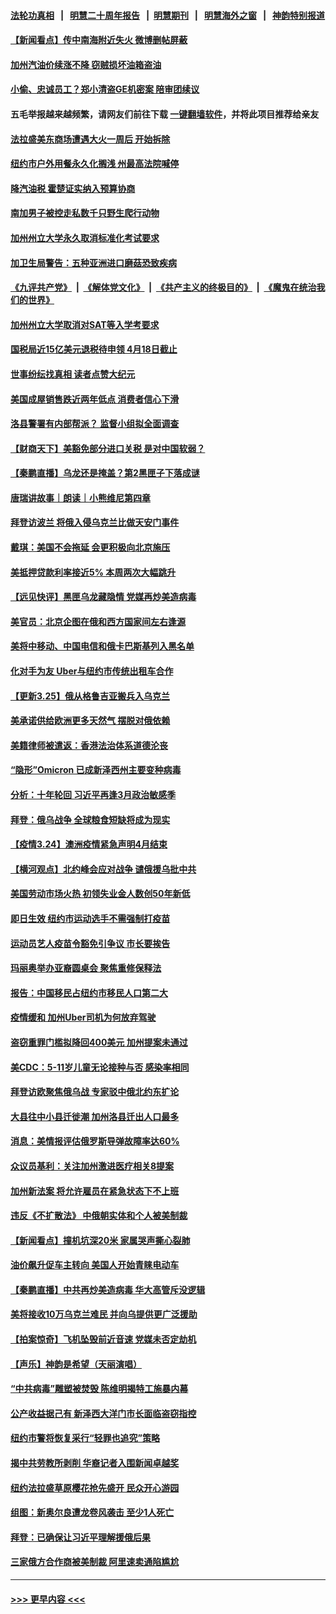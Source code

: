 #### [法轮功真相](https://github.com/gfw-breaker/truth/blob/master/README.md?t=0) &nbsp;&nbsp;|&nbsp;&nbsp; [明慧二十周年报告](https://github.com/gfw-breaker/mh-reports/blob/master/README.md?t=0) &nbsp;&nbsp;|&nbsp;&nbsp;[明慧期刊](https://github.com/gfw-breaker/mh-qikan) &nbsp;&nbsp;|&nbsp;&nbsp; [明慧海外之窗](https://github.com/gfw-breaker/mh-news/blob/master/README.md?t=0) &nbsp;&nbsp;|&nbsp;&nbsp; [神韵特别报道](https://github.com/gfw-breaker/mh-news/blob/master/shenyun.md?t=0)
#### [【新闻看点】传中南海附近失火 微博删帖屏蔽](../pages/nsc412/n13673406.md?t=03261701) 
#### [加州汽油价续涨不降 窃贼损坏油箱盗油](../pages/nsc412/n13673861.md?t=03261701) 
#### [小偷、忠诚员工？郑小清盗GE机密案 陪审团续议](../pages/nsc412/n13673763.md?t=03261701) 
#### 五毛举报越来越频繁，请网友们前往下载 [一键翻墙软件](https://github.com/gfw-breaker/ssr-accounts)，并将此项目推荐给亲友
#### [法拉盛美东商场遭遇大火一周后  开始拆除](../pages/nsc412/n13673769.md?t=03261701) 
#### [纽约市户外用餐永久化搁浅 州最高法院喊停](../pages/nsc412/n13673813.md?t=03261701) 
#### [降汽油税 霍楚证实纳入预算协商](../pages/nsc412/n13673766.md?t=03261701) 
#### [南加男子被控走私数千只野生爬行动物](../pages/nsc412/n13673762.md?t=03261701) 
#### [加州州立大学永久取消标准化考试要求](../pages/nsc412/n13673739.md?t=03261701) 
#### [加卫生局警告：五种亚洲进口磨菇恐致疾病](../pages/nsc412/n13673691.md?t=03261701) 
#### [《九评共产党》](https://github.com/begood0513/9ping.md/blob/master/README.md) &nbsp;|&nbsp; [《解体党文化》](../../../../jtdwh.md/blob/master/README.md)  &nbsp;|&nbsp; [《共产主义的终极目的》](../../../../gczydzjmd.md/blob/master/README.md) &nbsp;|&nbsp; [《魔鬼在统治我们的世界》](../../../../mgztzwmdsj.md/blob/master/README.md) 
#### [加州州立大学取消对SAT等入学考要求](../pages/nsc412/n13672977.md?t=03261701) 
#### [国税局近15亿美元退税待申领 4月18日截止](../pages/nsc412/n13673678.md?t=03261701) 
#### [世事纷纭找真相 读者点赞大纪元](../pages/nsc412/n13673494.md?t=03261701) 
#### [美国成屋销售跌近两年低点 消费者信心下滑](../pages/nsc412/n13673520.md?t=03261701) 
#### [洛县警署有内部帮派？ 监督小组拟全面调查](../pages/nsc412/n13673637.md?t=03261701) 
#### [【财商天下】美豁免部分进口关税 是对中国软弱？](../pages/nsc412/n13673298.md?t=03261701) 
#### [【秦鹏直播】乌龙还是掩盖？第2黑匣子下落成谜](../pages/nsc412/n13673423.md?t=03261701) 
#### [唐瑞讲故事｜朗读｜小熊维尼第四章](../pages/nsc412/n13673475.md?t=03261701) 
#### [拜登访波兰 将俄入侵乌克兰比做天安门事件](../pages/nsc412/n13673419.md?t=03261701) 
#### [戴琪：美国不会拖延 会更积极向北京施压](../pages/nsc412/n13673428.md?t=03261701) 
#### [美抵押贷款利率接近5% 本周两次大幅跳升](../pages/nsc412/n13673314.md?t=03261701) 
#### [【远见快评】黑匣乌龙藏隐情 党媒再炒美造病毒](../pages/nsc412/n13673332.md?t=03261701) 
#### [美官员：北京企图在俄和西方国家间左右逢源](../pages/nsc412/n13673347.md?t=03261701) 
#### [美将中移动、中国电信和俄卡巴斯基列入黑名单](../pages/nsc412/n13673306.md?t=03261701) 
#### [化对手为友 Uber与纽约市传统出租车合作](../pages/nsc412/n13671649.md?t=03261701) 
#### [【更新3.25】俄从格鲁吉亚搬兵入乌克兰](../pages/nsc412/n13672763.md?t=03261701) 
#### [美承诺供给欧洲更多天然气 摆脱对俄依赖](../pages/nsc412/n13673238.md?t=03261701) 
#### [美籍律师被遣返：香港法治体系道德沦丧](../pages/nsc412/n13673175.md?t=03261701) 
#### [“隐形”Omicron 已成新泽西州主要变种病毒](../pages/nsc412/n13670996.md?t=03261701) 
#### [分析：十年轮回 习近平再逢3月政治敏感季](../pages/nsc412/n13671668.md?t=03261701) 
#### [拜登：俄乌战争 全球粮食短缺将成为现实](../pages/nsc412/n13672767.md?t=03261701) 
#### [【疫情3.24】澳洲疫情紧急声明4月结束](../pages/nsc412/n13671990.md?t=03261701) 
#### [【横河观点】北约峰会应对战争 谴俄援乌批中共](../pages/nsc412/n13671205.md?t=03261701) 
#### [美国劳动市场火热 初领失业金人数创50年新低](../pages/nsc412/n13671897.md?t=03261701) 
#### [即日生效 纽约市运动选手不需强制打疫苗](../pages/nsc412/n13671654.md?t=03261701) 
#### [运动员艺人疫苗令豁免引争议 市长要挨告](../pages/nsc412/n13671622.md?t=03261701) 
#### [玛丽奥举办亚裔圆桌会 聚焦重修保释法](../pages/nsc412/n13671646.md?t=03261701) 
#### [报告：中国移民占纽约市移民人口第二大](../pages/nsc412/n13671632.md?t=03261701) 
#### [疫情缓和 加州Uber司机为何放弃驾驶](../pages/nsc412/n13671698.md?t=03261701) 
#### [盗窃重罪门槛拟降回400美元 加州提案未通过](../pages/nsc412/n13671516.md?t=03261701) 
#### [美CDC：5-11岁儿童无论接种与否 感染率相同](../pages/nsc412/n13671301.md?t=03261701) 
#### [拜登访欧聚焦俄乌战 专家驳中俄北约东扩论](../pages/nsc412/n13670665.md?t=03261701) 
#### [大县往中小县迁徙潮 加州洛县迁出人口最多](../pages/nsc412/n13671442.md?t=03261701) 
#### [消息：美情报评估俄罗斯导弹故障率达60%](../pages/nsc412/n13671253.md?t=03261701) 
#### [众议员基利：关注加州激进医疗相关8提案](../pages/nsc412/n13671349.md?t=03261701) 
#### [加州新法案 将允许雇员在紧急状态下不上班](../pages/nsc412/n13671275.md?t=03261701) 
#### [违反《不扩散法》 中俄朝实体和个人被美制裁](../pages/nsc412/n13671005.md?t=03261701) 
#### [【新闻看点】撞机坑深20米 家属哭声撕心裂肺](../pages/nsc412/n13670312.md?t=03261701) 
#### [油价飙升促车主转向 美国人开始青睐电动车](../pages/nsc412/n13671080.md?t=03261701) 
#### [【秦鹏直播】中共再炒美造病毒 华大高管斥没逻辑](../pages/nsc412/n13671115.md?t=03261701) 
#### [美将接收10万乌克兰难民 并向乌提供更广泛援助](../pages/nsc412/n13671122.md?t=03261701) 
#### [【拍案惊奇】飞机坠毁前近音速 党媒未否定劫机](../pages/nsc412/n13671102.md?t=03261701) 
#### [【声乐】神韵是希望（天丽演唱）](../pages/nsc412/n13671113.md?t=03261701) 
#### [“中共病毒”雕塑被焚毁 陈维明揭特工施暴内幕](../pages/nsc412/n13666744.md?t=03261701) 
#### [公产收益据己有 新泽西大洋门市长面临盗窃指控](../pages/nsc412/n13670949.md?t=03261701) 
#### [纽约市警将恢复采行“轻罪也追究”策略](../pages/nsc412/n13669101.md?t=03261701) 
#### [揭中共劳教所剥削 华裔记者入围新闻卓越奖](../pages/nsc412/n13666448.md?t=03261701) 
#### [纽约法拉盛草原樱花抢先盛开 民众开心游园](../pages/nsc412/n13668925.md?t=03261701) 
#### [组图：新奥尔良遭龙卷风袭击 至少1人死亡](../pages/nsc412/n13669575.md?t=03261701) 
#### [拜登：已确保让习近平理解援俄后果](../pages/nsc412/n13670781.md?t=03261701) 
#### [三家俄方合作商被美制裁 阿里速卖通陷尴尬](../pages/nsc412/n13670755.md?t=03261701) 

----
#### [ >>> 更早内容 <<< ](../indexes/nsc412-earlier.md)
